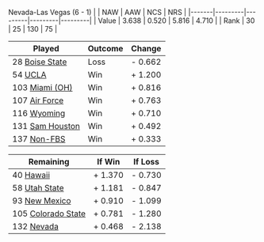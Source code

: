 Nevada-Las Vegas (6 - 1)
|       |   NAW   |   AAW   |   NCS   |   NRS   |
|-------|---------|---------|---------|---------|
| Value |   3.638 |   0.520 |   5.816 |   4.710 |
| Rank  |      30 |      25 |     130 |      75 |

| Played                    | Outcome    |  Change  |
|---------------------------|------------|----------|
|  28 [Boise State           ](BoiseState.md)| Loss       | -  0.662 |
|  54 [UCLA                  ](UCLA.md)| Win        | +  1.200 |
| 103 [Miami (OH)            ](MiamiOH.md)| Win        | +  0.816 |
| 107 [Air Force             ](AirForce.md)| Win        | +  0.763 |
| 116 [Wyoming               ](Wyoming.md)| Win        | +  0.710 |
| 131 [Sam Houston           ](SamHouston.md)| Win        | +  0.492 |
| 137 [Non-FBS               ](NonFBS.md)| Win        | +  0.333 |

| Remaining                 |  If Win  |  If Loss |
|---------------------------|----------|----------|
|  40 [Hawaii                ](Hawaii.md)| +  1.370 | -  0.730 |
|  58 [Utah State            ](UtahState.md)| +  1.181 | -  0.847 |
|  93 [New Mexico            ](NewMexico.md)| +  0.910 | -  1.099 |
| 105 [Colorado State        ](ColoradoState.md)| +  0.781 | -  1.280 |
| 132 [Nevada                ](Nevada.md)| +  0.468 | -  2.138 |

